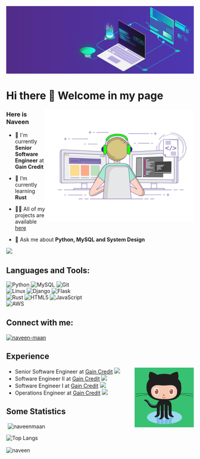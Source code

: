 <img src="./assets/fun/nm-header-image.gif" alt="banner that says Naveen Senior Software Engineer ">

# Hi there 👋 Welcome in my page

<img align="right" alt="Coding" width="400" src="./assets/fun/fun3.gif"/>

### Here is Naveen

- 🔭 I'm currently **Senior Software Engineer** at **Gain Credit**

- 🌱 I’m currently learning **Rust**

- 👨‍💻 All of my projects are available [here](https://github.com/naveenmaan)

- 💬 Ask me about **Python, MySQL and System Design**

![ ](https://api.visitorbadge.io/api/VisitorHit?user=naveenmaan&repo=naveenmaan&label=VISITORS-since-Aug-2021&countColor=#004fb8)

## Languages and Tools:
![Python](https://img.shields.io/badge/python-3670A0?style=for-the-badge&logo=python&logoColor=ffdd54)
![MySQL](https://img.shields.io/badge/mysql-4479A1.svg?style=for-the-badge&logo=mysql&logoColor=white) 
![Git](https://img.shields.io/badge/git-%23F05033.svg?style=for-the-badge&logo=git&logoColor=white)  
![Linux](https://img.shields.io/badge/Linux-FCC624?style=for-the-badge&logo=linux&logoColor=black) 
![Django](https://img.shields.io/badge/django-%23092E20.svg?style=for-the-badge&logo=django&logoColor=white) 
![Flask](https://img.shields.io/badge/flask-%23000.svg?style=for-the-badge&logo=flask&logoColor=white)  
![Rust](https://img.shields.io/badge/rust-%23000000.svg?style=for-the-badge&logo=rust&logoColor=white)
![HTML5](https://img.shields.io/badge/html5-%23E34F26.svg?style=for-the-badge&logo=html5&logoColor=white)
![JavaScript](https://img.shields.io/badge/javascript-%23323330.svg?style=for-the-badge&logo=javascript&logoColor=%23F7DF1E)  
![AWS](https://img.shields.io/badge/AWS-%23FF9900.svg?style=for-the-badge&logo=amazon-aws&logoColor=white)

## Connect with me:
<p align="left">
<a href="https://linkedin.com/in/naveen-maan" target="blank"><img align="center" src="https://raw.githubusercontent.com/rahuldkjain/github-profile-readme-generator/master/src/images/icons/Social/linked-in-alt.svg" alt="naveen-maan" height="30" width="40" /></a>
</p>

## Experience
<img align="right" alt="GIF" height="160px" src="https://raw.githubusercontent.com/Potential17/Potential17/master/github-logo-octocat-.gif" />

-  Senior Software Engineer at [Gain Credit](https://www.gaincredit.com/)            ![ ](https://img.shields.io/badge/2023-prsent-green)
-  Software Engineer II at [Gain Credit](https://www.gaincredit.com/)            ![ ](https://img.shields.io/badge/2022-2023-red)
-  Software Engineer I at [Gain Credit](https://www.gaincredit.com/)            ![ ](https://img.shields.io/badge/2021-2022-red)
-  Operations Engineer at [Gain Credit](https://www.gaincredit.com/)            ![ ](https://img.shields.io/badge/2017-2021-red)


## Some Statistics

<p>&nbsp;<img align="center" src="https://github-readme-stats.vercel.app/api?username=naveenmaan&show_icons=true&locale=en&hide_border=true&&count_private=true&include_all_commits=true" alt="naveenmaan" /></p>

![Top Langs](https://github-readme-stats.vercel.app/api/top-langs/?username=naveenmaan&layout=compact)
<p><img align="center" src="https://github-readme-streak-stats.herokuapp.com/?user=naveenmaan&" alt="naveen"/></p>
